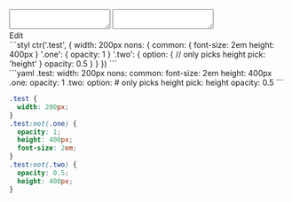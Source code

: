 <div data-size="420" class="code-cont" data-example="pick">
    <div class="code">
        <div class="code-wrap">
            <textarea id="stylus"></textarea>
            <textarea id="css"></textarea>
            <div class="edit-code">
                <span>Edit</span>
            </div>
        </div>
    </div>
</div>


<div data-size="420" data-examples="stylus"></div>
```styl
ctr('.test', {
  width: 200px
  nons: {
    common: {
      font-size: 2em
      height: 400px
    }
    '.one': {
      opacity: 1
    }
    '.two': {
      option: {
        // only picks height
        pick: 'height'
      }
      opacity: 0.5
    }
  }
})
```

<div data-size="420" data-examples="yaml"></div>
```yaml
.test:
  width: 200px
  nons:
    common:
      font-size: 2em
      height: 400px
    .one:
      opacity: 1
    .two:
      option:
        # only picks height
        pick: height
      opacity: 0.5
```

```css
.test {
  width: 200px;
}
.test:not(.one) {
  opacity: 1;
  height: 400px;
  font-size: 2em;
}
.test:not(.two) {
  opacity: 0.5;
  height: 400px;
}
```
<div class="cf"></div>
